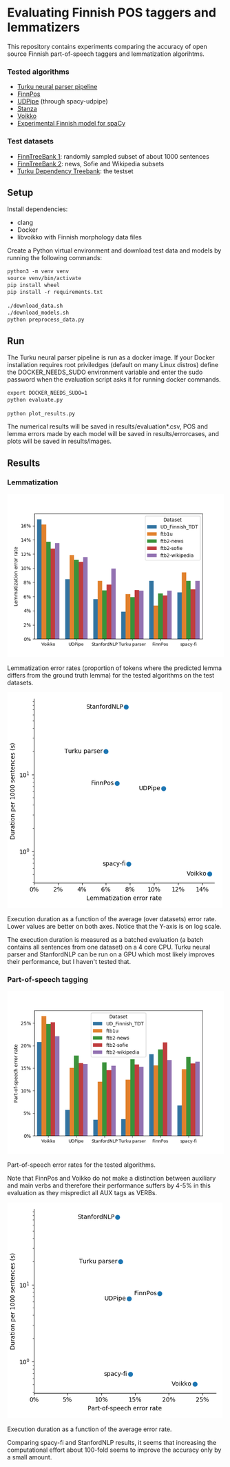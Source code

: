 # Evaluating Finnish POS taggers and lemmatizers

This repository contains experiments comparing the accuracy of open
source Finnish part-of-speech taggers and lemmatization algorihtms.

### Tested algorithms

* [Turku neural parser pipeline](https://turkunlp.org/Turku-neural-parser-pipeline/)
* [FinnPos](https://github.com/mpsilfve/FinnPos/wiki)
* [UDPipe](http://ufal.mff.cuni.cz/udpipe) (through spacy-udpipe)
* [Stanza](https://stanfordnlp.github.io/stanza/)
* [Voikko](https://voikko.puimula.org/)
* [Experimental Finnish model for spaCy](https://github.com/aajanki/spacy-fi)

### Test datasets

* [FinnTreeBank 1](https://github.com/UniversalDependencies/UD_Finnish-FTB/blob/master/README.md): randomly sampled subset of about 1000 sentences
* [FinnTreeBank 2](http://urn.fi/urn:nbn:fi:lb-201407163): news, Sofie and Wikipedia subsets
* [Turku Dependency Treebank](https://github.com/UniversalDependencies/UD_Finnish-TDT): the testset

## Setup

Install dependencies:
* clang
* Docker
* libvoikko with Finnish morphology data files

Create a Python virtual environment and download test data and models by running the following commands:
```
python3 -m venv venv
source venv/bin/activate
pip install wheel
pip install -r requirements.txt

./download_data.sh
./download_models.sh
python preprocess_data.py
```

## Run

The Turku neural parser pipeline is run as a docker image. If your
Docker installation requires root priviledges (default on many Linux
distros) define the DOCKER_NEEDS_SUDO environment variable and enter
the sudo password when the evaluation script asks it for running
docker commands.

```
export DOCKER_NEEDS_SUDO=1
python evaluate.py

python plot_results.py
```

The numerical results will be saved in results/evaluation*.csv, POS and
lemma errors made by each model will be saved in results/errorcases,
and plots will be saved in results/images.

## Results

### Lemmatization

![Lemmatization error rates](images/lemma_wer_by_dataset.png)

Lemmatization error rates (proportion of tokens where the predicted
lemma differs from the ground truth lemma) for the tested algorithms
on the test datasets.

![Lemmatization speed](images/lemma_speed.png)

Execution duration as a function of the average (over datasets) error
rate. Lower values are better on both axes. Notice that the Y-axis is
on log scale.

The execution duration is measured as a batched evaluation (a batch
contains all sentences from one dataset) on a 4 core CPU. Turku neural
parser and StanfordNLP can be run on a GPU which most likely improves
their performance, but I haven't tested that.

### Part-of-speech tagging

![Part-of-speech error rates](images/pos_wer_by_dataset.png)

Part-of-speech error rates for the tested algorithms.

Note that FinnPos and Voikko do not make a distinction between
auxiliary and main verbs and therefore their performance suffers by
4-5% in this evaluation as they mispredict all AUX tags as VERBs.

![Part-of-speech speed](images/pos_speed.png)

Execution duration as a function of the average error rate.

Comparing spacy-fi and StanfordNLP results, it seems that increasing
the computational effort about 100-fold seems to improve the accuracy
only by a small amount.
